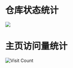 # 仓库状态统计
![](https://github-readme-stats.vercel.app/api?username=hxx-qqmail&show_icons=true&theme=transparent)

# 主页访问量统计
![Visit Count](https://visitor-badge.laobi.icu/badge?page_id=hxx-qqmail.hxx-qqmail)
